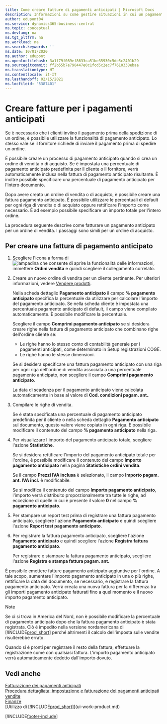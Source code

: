 ```yaml
---
title: Come creare fatture di pagamenti anticipati | Microsoft Docs
description: Informazioni su come gestire situazioni in cui un pagamento anticipato viene richiesto ai clienti o dal fornitore.
author: edupont04
ms.service: dynamics365-business-central
ms.topic: conceptual
ms.devlang: na
ms.tgt_pltfrm: na
ms.workload: na
ms.search.keywords: ''
ms.date: 10/01/2020
ms.author: edupont
ms.openlocfilehash: 3a1f79f089ef8633ca51be35930c5de5c2401b29
ms.sourcegitcommit: ff2b55b7e790447e0c1fcd5c2ec7f7610338ebaa
ms.translationtype: HT
ms.contentlocale: it-IT
ms.lasthandoff: 02/15/2021
ms.locfileid: "5387401"
---
```

# <a name="create-prepayment-invoices"></a>Creare fatture per i pagamenti anticipati

Se è necessario che i clienti inviino il pagamento prima della spedizione di un ordine, è possibile utilizzare la funzionalità di pagamento anticipato. Lo stesso vale se il fornitore richiede di inviare il pagamento prima di spedire un ordine.  

È possibile creare un processo di pagamento anticipato quando si crea un ordine di vendita o di acquisto. Se è impostata una percentuale di pagamento anticipato predefinita per il cliente o il fornitore, verrà automaticamente inclusa nella fattura di pagamento anticipato risultante. È inoltre possibile specificare una percentuale di pagamento anticipato per l'intero documento.

Dopo avere creato un ordine di vendita o di acquisto, è possibile creare una fattura pagamento anticipato. È possibile utilizzare le percentuali di default per ogni riga di vendita o di acquisto oppure rettificare l'importo come necessario. È ad esempio possibile specificare un importo totale per l'intero ordine.  

La procedura seguente descrive come fatturare un pagamento anticipato per un ordine di vendita. I passaggi sono simili per un ordine di acquisto.  

## <a name="to-create-a-prepayment-invoice"></a>Per creare una fattura di pagamento anticipato

1. Scegliere l'icona a forma di ![lampadina che consente di aprire la funzionalità delle informazioni](media/ui-search/search_small.png "Informazioni sull'operazione che si desidera eseguire"), immettere **Ordini vendita** e quindi scegliere il collegamento correlato.  
2. Creare un nuovo ordine di vendita per un cliente pertinente. Per ulteriori informazioni, vedere [Vendere prodotti](sales-how-sell-products.md).  

    Nella scheda dettaglio **Pagamento anticipato** il campo **% pagamento anticipato** specifica la percentuale da utilizzare per calcolare l'importo del pagamento anticipato. Se nella scheda cliente è impostata una percentuale pagamento anticipato di default, il campo viene compilato automaticamente. È possibile modificare la percentuale. <!--This percentage is applied to lines where the item on that line does not already specify a prepayment percentage. The prepayment percentage is only copied from the header to lines that do not copy the default prepayment percentage from the item.-->  

    Scegliere il campo **Comprimi pagamento anticipato** se si desidera creare righe nella fattura di pagamento anticipato che combinano righe dell'ordine cliente se:  

    - Le righe hanno lo stesso conto di contabilità generale per i pagamenti anticipati, come determinato in Setup registrazioni COGE.  
    - Le righe hanno le stesse dimensioni.  

    Se si desidera specificare una fattura pagamento anticipato con una riga per ogni riga dell'ordine di vendita associata a una percentuale pagamento anticipato, non scegliere il campo **Comprimi pagamento anticipato**.  

    La data di scadenza per il pagamento anticipato viene calcolata automaticamente in base al valore di **Cod. condizioni pagam. ant.**.

3. Compilare le righe di vendita.  

    Se è stata specificata una percentuale di pagamento anticipato predefinita per il cliente o nella scheda dettaglio **Pagamento anticipato** sul documento, questo valore viene copiato in ogni riga. È possibile modificare il contenuto del campo **% pagamento anticipato** nella riga.  

4. Per visualizzare l'importo del pagamento anticipato totale, scegliere l'azione **Statistiche**.

    Se si desidera rettificare l'importo del pagamento anticipato totale per l'ordine, è possibile modificare il contenuto del campo **Importo pagamento anticipato** nella pagina **Statistiche ordini vendita**.  

    Se il campo **Prezzi IVA inclusa** è selezionato, il campo **Importo pagam. ant. IVA incl.** è modificabile.  

    Se si modifica il contenuto del campo **Importo pagamento anticipato**, l'importo verrà distribuito proporzionalmente tra tutte le righe, ad eccezione di quelle in cui è presente il valore **0** nel campo **% pagamento anticipato**.  

5. Per stampare un report test prima di registrare una fattura pagamento anticipato, scegliere l'azione **Pagamento anticipato** e quindi scegliere l'azione **Report test pagamento anticipato**.  
6. Per registrare la fattura pagamento anticipato, scegliere l'azione **Pagamento anticipato** e quindi scegliere l'azione **Registra fattura pagamento anticipato**.  

    Per registrare e stampare la fattura pagamento anticipato, scegliere l'azione **Registra e stampa fattura pagam. ant.**  

È possibile emettere fatture pagamento anticipato aggiuntive per l'ordine. A tale scopo, aumentare l'importo pagamento anticipato in una o più righe, rettificare la data del documento, se necessario, e registrare la fattura pagamento anticipato. Verrà creata una nuova fattura per la differenza tra gli importi pagamento anticipato fatturati fino a quel momento e il nuovo importo pagamento anticipato.  

> [!NOTE]  
> Se ci si trova in America del Nord, non è possibile modificare la percentuale di pagamento anticipato dopo che la fattura pagamento anticipato è stata registrata. Ciò è impedito nella versione nordamericana di [!INCLUDE[prod_short](includes/prod_short.md)] perché altrimenti il calcolo dell'imposta sulle vendite risulterebbe errato.  

 Quando si è pronti per registrare il resto della fattura, effettuare la registrazione come con qualsiasi fattura. L'importo pagamento anticipato verrà automaticamente dedotto dall'importo dovuto.  

## <a name="see-also"></a>Vedi anche

[Fatturazione dei pagamenti anticipati](finance-invoice-prepayments.md)  
[Procedura dettagliata: impostazione e fatturazione dei pagamenti anticipati vendite](walkthrough-setting-up-and-invoicing-sales-prepayments.md)  
[Finanze](finance.md)  
[Utilizzo di [!INCLUDE[prod_short](includes/prod_short.md)]](ui-work-product.md)


[!INCLUDE[footer-include](includes/footer-banner.md)]